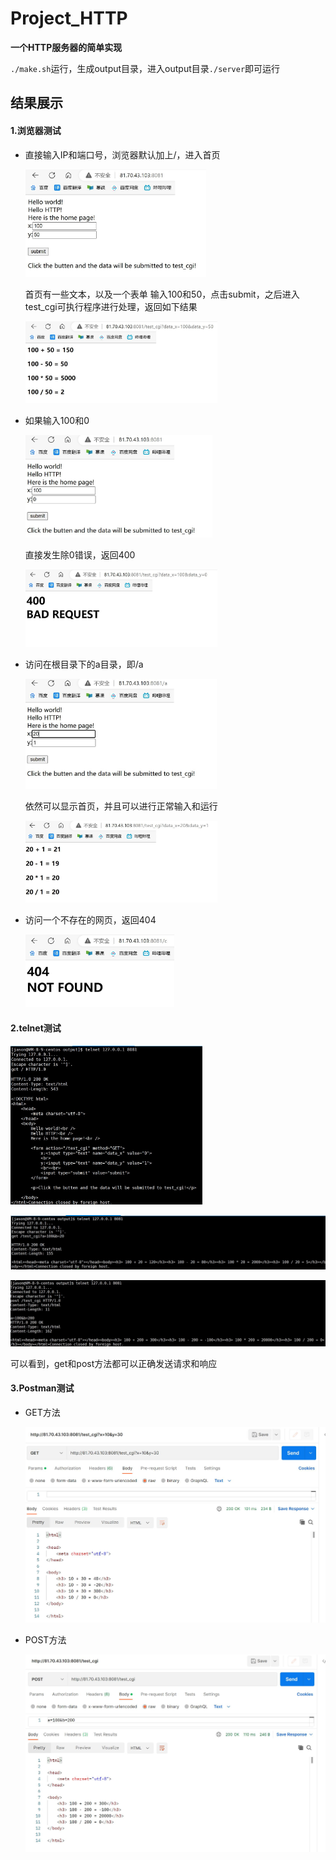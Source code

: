 # Project_HTTP



**一个HTTP服务器的简单实现**

`./make.sh`运行，生成output目录，进入output目录`./server`即可运行



## 结果展示

#### 1.浏览器测试

* 直接输入IP和端口号，浏览器默认加上/，进入首页

  <img src=".\image\6.jpg" alt="6" style="zoom:30%;" />

  首页有一些文本，以及一个表单
  输入100和50，点击submit，之后进入test_cgi可执行程序进行处理，返回如下结果

  <img src=".\image\7.jpg" alt="7" style="zoom:30%;" />

* 如果输入100和0

  <img src=".\image\8.jpg" alt="8" style="zoom:30%;" />

  直接发生除0错误，返回400

  <img src=".\image\9.jpg" alt="9" style="zoom:30%;" />

* 访问在根目录下的a目录，即/a

  <img src=".\image\10.jpg" alt="10" style="zoom:30%;" />

  依然可以显示首页，并且可以进行正常输入和运行

  <img src=".\image\11.jpg" alt="11" style="zoom:30%;" />

* 访问一个不存在的网页，返回404

  <img src=".\image\12.jpg" alt="12" style="zoom:30%;" />

#### 2.telnet测试

<img src="./image/13.jpg" alt="13" style="zoom:30%;" />

![14](./image/14.jpg)

![15](./image/15.jpg)

可以看到，get和post方法都可以正确发送请求和响应

#### 3.Postman测试

* GET方法

  ![16](./image/16.jpg)

* POST方法

  ![17](./image/17.jpg)
